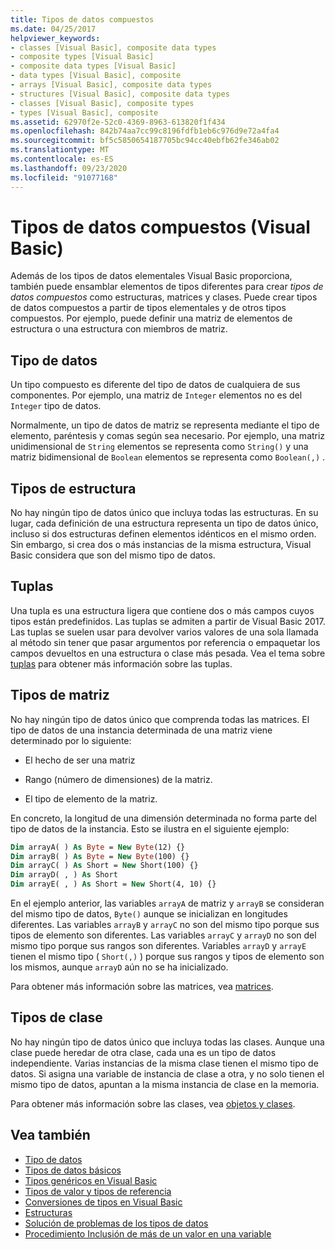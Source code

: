 ```yaml
---
title: Tipos de datos compuestos
ms.date: 04/25/2017
helpviewer_keywords:
- classes [Visual Basic], composite data types
- composite types [Visual Basic]
- composite data types [Visual Basic]
- data types [Visual Basic], composite
- arrays [Visual Basic], composite data types
- structures [Visual Basic], composite data types
- classes [Visual Basic], composite types
- types [Visual Basic], composite
ms.assetid: 62970f2e-52c0-4369-8963-613820f1f434
ms.openlocfilehash: 842b74aa7cc99c8196fdfb1eb6c976d9e72a4fa4
ms.sourcegitcommit: bf5c5850654187705bc94cc40ebfb62fe346ab02
ms.translationtype: MT
ms.contentlocale: es-ES
ms.lasthandoff: 09/23/2020
ms.locfileid: "91077168"
---
```

# <a name="composite-data-types-visual-basic"></a>Tipos de datos compuestos (Visual Basic)

Además de los tipos de datos elementales Visual Basic proporciona, también puede ensamblar elementos de tipos diferentes para crear *tipos de datos compuestos* como estructuras, matrices y clases. Puede crear tipos de datos compuestos a partir de tipos elementales y de otros tipos compuestos. Por ejemplo, puede definir una matriz de elementos de estructura o una estructura con miembros de matriz.  
  
## <a name="data-types"></a>Tipo de datos  

 Un tipo compuesto es diferente del tipo de datos de cualquiera de sus componentes. Por ejemplo, una matriz de `Integer` elementos no es del `Integer` tipo de datos.  
  
 Normalmente, un tipo de datos de matriz se representa mediante el tipo de elemento, paréntesis y comas según sea necesario. Por ejemplo, una matriz unidimensional de `String` elementos se representa como `String()` y una matriz bidimensional de `Boolean` elementos se representa como `Boolean(,)` .  
  
## <a name="structure-types"></a>Tipos de estructura  

 No hay ningún tipo de datos único que incluya todas las estructuras. En su lugar, cada definición de una estructura representa un tipo de datos único, incluso si dos estructuras definen elementos idénticos en el mismo orden. Sin embargo, si crea dos o más instancias de la misma estructura, Visual Basic considera que son del mismo tipo de datos.  
  
## <a name="tuples"></a>Tuplas

Una tupla es una estructura ligera que contiene dos o más campos cuyos tipos están predefinidos. Las tuplas se admiten a partir de Visual Basic 2017. Las tuplas se suelen usar para devolver varios valores de una sola llamada al método sin tener que pasar argumentos por referencia o empaquetar los campos devueltos en una estructura o clase más pesada. Vea el tema sobre [tuplas](tuples.md) para obtener más información sobre las tuplas.

## <a name="array-types"></a>Tipos de matriz  

 No hay ningún tipo de datos único que comprenda todas las matrices. El tipo de datos de una instancia determinada de una matriz viene determinado por lo siguiente:  
  
- El hecho de ser una matriz  
  
- Rango (número de dimensiones) de la matriz.  
  
- El tipo de elemento de la matriz.  
  
 En concreto, la longitud de una dimensión determinada no forma parte del tipo de datos de la instancia. Esto se ilustra en el siguiente ejemplo:  
  
```vb  
Dim arrayA( ) As Byte = New Byte(12) {}  
Dim arrayB( ) As Byte = New Byte(100) {}  
Dim arrayC( ) As Short = New Short(100) {}  
Dim arrayD( , ) As Short  
Dim arrayE( , ) As Short = New Short(4, 10) {}  
```  
  
 En el ejemplo anterior, las variables `arrayA` de matriz y `arrayB` se consideran del mismo tipo de datos, `Byte()` aunque se inicializan en longitudes diferentes. Las variables `arrayB` y `arrayC` no son del mismo tipo porque sus tipos de elemento son diferentes. Las variables `arrayC` y `arrayD` no son del mismo tipo porque sus rangos son diferentes. Variables `arrayD` y `arrayE` tienen el mismo tipo ( `Short(,)` ) porque sus rangos y tipos de elemento son los mismos, aunque `arrayD` aún no se ha inicializado.  
  
 Para obtener más información sobre las matrices, vea [matrices](../arrays/index.md).  
  
## <a name="class-types"></a>Tipos de clase  

 No hay ningún tipo de datos único que incluya todas las clases. Aunque una clase puede heredar de otra clase, cada una es un tipo de datos independiente. Varias instancias de la misma clase tienen el mismo tipo de datos. Si asigna una variable de instancia de clase a otra, y no solo tienen el mismo tipo de datos, apuntan a la misma instancia de clase en la memoria.  
  
 Para obtener más información sobre las clases, vea [objetos y clases](../objects-and-classes/index.md).  
  
## <a name="see-also"></a>Vea también

- [Tipo de datos](index.md)
- [Tipos de datos básicos](elementary-data-types.md)
- [Tipos genéricos en Visual Basic](generic-types.md)
- [Tipos de valor y tipos de referencia](value-types-and-reference-types.md)
- [Conversiones de tipos en Visual Basic](type-conversions.md)
- [Estructuras](structures.md)
- [Solución de problemas de los tipos de datos](troubleshooting-data-types.md)
- [Procedimiento Inclusión de más de un valor en una variable](how-to-hold-more-than-one-value-in-a-variable.md)
